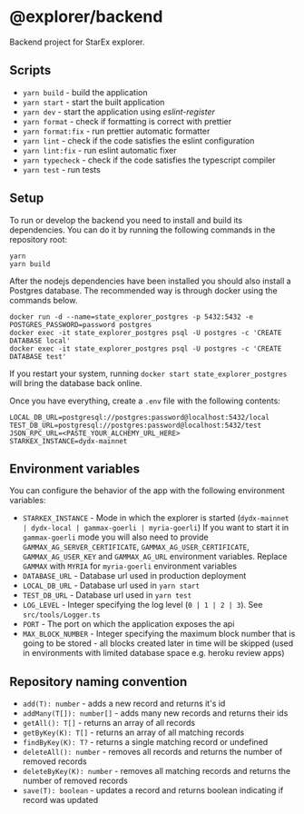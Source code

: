 # @explorer/backend

Backend project for StarEx explorer.

## Scripts

- `yarn build` - build the application
- `yarn start` - start the built application
- `yarn dev` - start the application using _eslint-register_
- `yarn format` - check if formatting is correct with prettier
- `yarn format:fix` - run prettier automatic formatter
- `yarn lint` - check if the code satisfies the eslint configuration
- `yarn lint:fix` - run eslint automatic fixer
- `yarn typecheck` - check if the code satisfies the typescript compiler
- `yarn test` - run tests

## Setup

To run or develop the backend you need to install and build its dependencies. You can do it by running the following commands in the repository root:

```
yarn
yarn build
```

After the nodejs dependencies have been installed you should also install a Postgres database. The recommended way is through docker using the commands below.

```
docker run -d --name=state_explorer_postgres -p 5432:5432 -e POSTGRES_PASSWORD=password postgres
docker exec -it state_explorer_postgres psql -U postgres -c 'CREATE DATABASE local'
docker exec -it state_explorer_postgres psql -U postgres -c 'CREATE DATABASE test'
```

If you restart your system, running `docker start state_explorer_postgres` will bring the database back online.

Once you have everything, create a `.env` file with the following contents:

```
LOCAL_DB_URL=postgresql://postgres:password@localhost:5432/local
TEST_DB_URL=postgresql://postgres:password@localhost:5432/test
JSON_RPC_URL=<PASTE_YOUR_ALCHEMY_URL_HERE>
STARKEX_INSTANCE=dydx-mainnet
```

## Environment variables

You can configure the behavior of the app with the following environment variables:

- `STARKEX_INSTANCE` - Mode in which the explorer is started (`dydx-mainnet | dydx-local | gammax-goerli | myria-goerli`) If you want to start it in `gammax-goerli` mode you will also need to provide `GAMMAX_AG_SERVER_CERTIFICATE`, `GAMMAX_AG_USER_CERTIFICATE`, `GAMMAX_AG_USER_KEY` and `GAMMAX_AG_URL` environment variables. Replace `GAMMAX` with `MYRIA` for `myria-goerli` environment variables
- `DATABASE_URL` - Database url used in production deployment
- `LOCAL_DB_URL` - Database url used in `yarn start`
- `TEST_DB_URL` - Database url used in `yarn test`
- `LOG_LEVEL` - Integer specifying the log level (`0 | 1 | 2 | 3`). See `src/tools/Logger.ts`
- `PORT` - The port on which the application exposes the api
- `MAX_BLOCK_NUMBER` - Integer specifying the maximum block number that is going to be stored - all blocks created later in time will be skipped (used in environments with limited database space e.g. heroku review apps)

## Repository naming convention

- `add(T): number` - adds a new record and returns it's id
- `addMany(T[]): number[]` - adds many new records and returns their ids
- `getAll(): T[]` - returns an array of all records
- `getByKey(K): T[]` - returns an array of all matching records
- `findByKey(K): T?` - returns a single matching record or undefined
- `deleteAll(): number` - removes all records and returns the number of removed records
- `deleteByKey(K): number` - removes all matching records and returns the number of removed records
- `save(T): boolean` - updates a record and returns boolean indicating if record was updated
